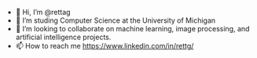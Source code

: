 - 👋 Hi, I’m @rettag
- 👀 I’m studing Computer Science at the University of Michigan
- 💞️ I’m looking to collaborate on machine learning, image processing, and artificial intelligence projects.
- 📫 How to reach me https://www.linkedin.com/in/rettg/

<!---
rettag/rettag is a ✨ special ✨ repository because its `README.md` (this file) appears on your GitHub profile.
You can click the Preview link to take a look at your changes.
--->
